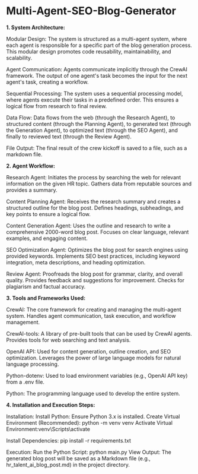 # Multi-Agent-SEO-Blog-Generator

**1. System Architecture:**

Modular Design:
The system is structured as a multi-agent system, where each agent is responsible for a specific part of the blog generation process.
This modular design promotes code reusability, maintainability, and scalability.

Agent Communication:
Agents communicate implicitly through the CrewAI framework.
The output of one agent's task becomes the input for the next agent's task, creating a workflow.

Sequential Processing:
The system uses a sequential processing model, where agents execute their tasks in a predefined order.
This ensures a logical flow from research to final review.

Data Flow:
Data flows from the web (through the Research Agent), to structured content (through the Planning Agent), to generated text (through the Generation Agent), to optimized text (through the SEO Agent), and finally to reviewed text (through the Review Agent).

File Output:
The final result of the crew kickoff is saved to a file, such as a markdown file.

**2. Agent Workflow:**

Research Agent:
Initiates the process by searching the web for relevant information on the given HR topic.
Gathers data from reputable sources and provides a summary.

Content Planning Agent:
Receives the research summary and creates a structured outline for the blog post.
Defines headings, subheadings, and key points to ensure a logical flow.

Content Generation Agent:
Uses the outline and research to write a comprehensive 2000-word blog post.
Focuses on clear language, relevant examples, and engaging content.

SEO Optimization Agent:
Optimizes the blog post for search engines using provided keywords.
Implements SEO best practices, including keyword integration, meta descriptions, and heading optimization.

Review Agent:
Proofreads the blog post for grammar, clarity, and overall quality.
Provides feedback and suggestions for improvement.
Checks for plagiarism and factual accuracy.

**3. Tools and Frameworks Used:**

CrewAI:
The core framework for creating and managing the multi-agent system.
Handles agent communication, task execution, and workflow management.

CrewAI-tools:
A library of pre-built tools that can be used by CrewAI agents.
Provides tools for web searching and text analysis.

OpenAI API:
Used for content generation, outline creation, and SEO optimization.
Leverages the power of large language models for natural language processing.

Python-dotenv:
Used to load environment variables (e.g., OpenAI API key) from a .env file.

Python:
The programming language used to develop the entire system.

**4. Installation and Execution Steps:**

Installation:
Install Python: Ensure Python 3.x is installed.
Create Virtual Environment (Recommended): python -m venv venv
Activate Virtual Environment:venv\Scripts\activate

Install Dependencies: pip install -r requirements.txt   

Execution:
Run the Python Script: python main.py
View Output: The generated blog post will be saved as a Markdown file (e.g., hr_talent_ai_blog_post.md) in the project directory.

